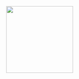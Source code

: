 <div>
    <a href="https://github.com/BNog">
    <img height="180cm" src="https://github-readme-stats.vercel.app/api?username=brunonogueira&show_icons=true&theme=radical"/>
</div>
<div style="display: inline_block"><br>
   <a href="https://cdn.jsdelivr.net/gh/devicons/devicon@v2.13.0/devicon.min.css">
<i class="devicon-javascript-plain"></i>
</div>
